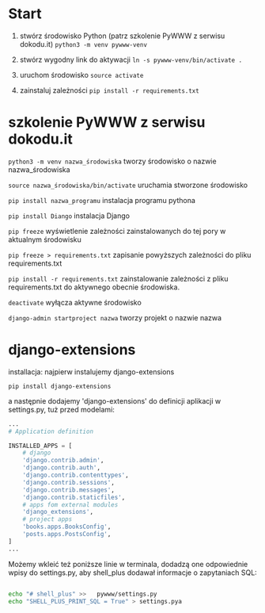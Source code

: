 # Start

1. stwórz środowisko Python (patrz szkolenie PyWWW z serwisu dokodu.it)
`python3 -m venv pywww-venv`

2. stwórz wygodny link do aktywacji
`ln -s pywww-venv/bin/activate .`

3. uruchom środowisko
`source activate`

4. zainstaluj zależności
`pip install -r requirements.txt`

# szkolenie PyWWW z serwisu dokodu.it

`python3 -m venv nazwa_środowiska`
    tworzy środowisko o nazwie nazwa_środowiska

`source nazwa_środowiska/bin/activate`
    uruchamia stworzone środowisko 


`pip install nazwa_programu`
    instalacja programu pythona

`pip install Diango`
    instalacja Django

`pip freeze`
    wyświetlenie zależności zainstalowanych do tej pory w aktualnym środowisku

`pip freeze > requirements.txt`
    zapisanie powyższych zależności do pliku requirements.txt

`pip install -r requirements.txt`
    zainstalowanie zależności z pliku requirements.txt do aktywnego obecnie środowiska.

`deactivate` 
    wyłącza aktywne środowisko

`django-admin startproject nazwa` 
    tworzy projekt o nazwie nazwa


# django-extensions
installacja:
    najpierw instalujemy django-extensions

`pip install django-extensions`

a następnie dodajemy 'django-extensions' do definicji aplikacji w settings.py, tuż przed modelami:
```python
...
# Application definition

INSTALLED_APPS = [
    # django
    'django.contrib.admin',
    'django.contrib.auth',
    'django.contrib.contenttypes',
    'django.contrib.sessions',
    'django.contrib.messages',
    'django.contrib.staticfiles',
    # apps fom external modules
    'django_extensions',
    # project apps
    'books.apps.BooksConfig',
    'posts.apps.PostsConfig',
]
...
```


Możemy wkleić też poniższe linie w terminala, dodadzą one odpowiednie wpisy do settings.py, aby shell_plus dodawał informacje o zapytaniach SQL:
```bash

echo "# shell_plus" >>   pywww/settings.py
echo "SHELL_PLUS_PRINT_SQL = True" > settings.pya
```
